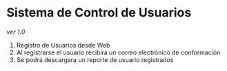 # Sistema de Control de Usuarios
*ver 1.0*

1. Registro de Usuarios desde Web
2. Al registrarse el usuario recibirá un correo electrónico de conformación
3. Se podrá descargara un reporte de usuario registrados
